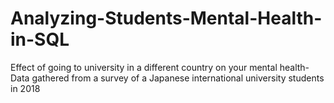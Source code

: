 # Analyzing-Students-Mental-Health-in-SQL
Effect of going to university in a different country on your mental health- Data gathered from a survey of a Japanese international university students in 2018 
